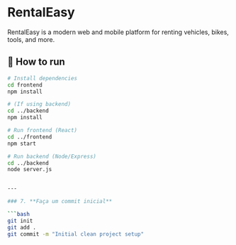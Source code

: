 # RentalEasy

RentalEasy is a modern web and mobile platform for renting vehicles, bikes, tools, and more.

## 🚀 How to run

```bash
# Install dependencies
cd frontend
npm install

# (If using backend)
cd ../backend
npm install

# Run frontend (React)
cd ../frontend
npm start

# Run backend (Node/Express)
cd ../backend
node server.js


---

### 7. **Faça um commit inicial**

```bash
git init
git add .
git commit -m "Initial clean project setup"
